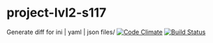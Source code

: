 # project-lvl2-s117
Generate diff for ini | yaml | json files/
[![Code Climate](https://codeclimate.com/github/mn13/project-lvl2-s117/badges/gpa.svg)](https://codeclimate.com/github/mn13/project-lvl2-s117)
[![Build Status](https://travis-ci.org/mn13/project-lvl2-s117.svg?branch=master)](https://travis-ci.org/mn13/project-lvl2-s117)
